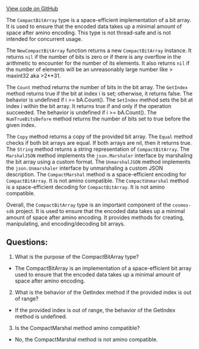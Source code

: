 [View code on GitHub](https://github.com/cosmos/cosmos-sdk.git/crypto/types/compact_bit_array.go)

The `CompactBitArray` type is a space-efficient implementation of a bit array. It is used to ensure that the encoded data takes up a minimal amount of space after amino encoding. This type is not thread-safe and is not intended for concurrent usage.

The `NewCompactBitArray` function returns a new `CompactBitArray` instance. It returns `nil` if the number of bits is zero or if there is any overflow in the arithmetic to encounter for the number of its elements. It also returns `nil` if the number of elements will be an unreasonably large number like > maxint32 aka >2**31.

The `Count` method returns the number of bits in the bit array. The `GetIndex` method returns true if the bit at index i is set; otherwise, it returns false. The behavior is undefined if i >= bA.Count(). The `SetIndex` method sets the bit at index i within the bit array. It returns true if and only if the operation succeeded. The behavior is undefined if i >= bA.Count(). The `NumTrueBitsBefore` method returns the number of bits set to true before the given index.

The `Copy` method returns a copy of the provided bit array. The `Equal` method checks if both bit arrays are equal. If both arrays are nil, then it returns true. The `String` method returns a string representation of `CompactBitArray`. The `MarshalJSON` method implements the `json.Marshaler` interface by marshaling the bit array using a custom format. The `UnmarshalJSON` method implements the `json.Unmarshaler` interface by unmarshaling a custom JSON description. The `CompactMarshal` method is a space-efficient encoding for `CompactBitArray`. It is not amino compatible. The `CompactUnmarshal` method is a space-efficient decoding for `CompactBitArray`. It is not amino compatible.

Overall, the `CompactBitArray` type is an important component of the `cosmos-sdk` project. It is used to ensure that the encoded data takes up a minimal amount of space after amino encoding. It provides methods for creating, manipulating, and encoding/decoding bit arrays.
## Questions: 
 1. What is the purpose of the CompactBitArray type?
- The CompactBitArray is an implementation of a space-efficient bit array used to ensure that the encoded data takes up a minimal amount of space after amino encoding.

2. What is the behavior of the GetIndex method if the provided index is out of range?
- If the provided index is out of range, the behavior of the GetIndex method is undefined.

3. Is the CompactMarshal method amino compatible?
- No, the CompactMarshal method is not amino compatible.